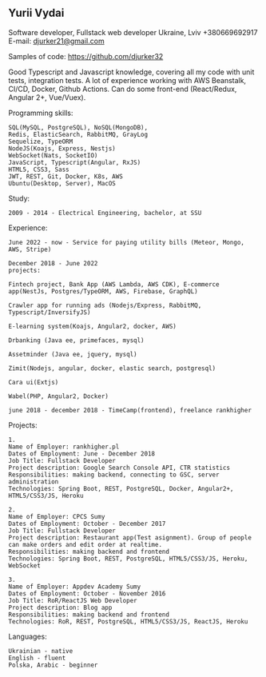## Yurii Vydai
Software developer, Fullstack web developer
Ukraine, Lviv
+380669692917
E-mail: djurker21@gmail.com

Samples of code: https://github.com/djurker32

Good Typescript and Javascript knowledge, covering all my code with unit tests, integration tests. 
A lot of experience working with AWS Beanstalk, CI/CD, Docker, Github Actions. Can do some front-end (React/Redux, Angular 2+, Vue/Vuex).

Programming skills:

    SQL(MySQL, PostgreSQL), NoSQL(MongoDB), 
    Redis, ElasticSearch, RabbitMQ, GrayLog
    Sequelize, TypeORM
    NodeJS(Koajs, Express, Nestjs)
    WebSocket(Nats, SocketIO)
    JavaScript, Typescript(Angular, RxJS)
    HTML5, CSS3, Sass
    JWT, REST, Git, Docker, K8s, AWS
    Ubuntu(Desktop, Server), MacOS


Study:

    2009 - 2014 - Electrical Engineering, bachelor, at SSU

Experience:

    June 2022 - now - Service for paying utility bills (Meteor, Mongo, AWS, Stripe)

    December 2018 - June 2022
    projects:

    Fintech project, Bank App (AWS Lambda, AWS CDK), E-commerce app(NestJs, Postgres/TypeORM, AWS, Firebase, GraphQL)

    Crawler app for running ads (Nodejs/Express, RabbitMQ, Typescript/InversifyJS)

    E-learning system(Koajs, Angular2, docker, AWS)

    Drbanking (Java ee, primefaces, mysql)

    Assetminder (Java ee, jquery, mysql)

    Zimit(Nodejs, angular, docker, elastic search, postgresql)

    Cara ui(Extjs)

    Wabel(PHP, Angular2, Docker)

    june 2018 - december 2018 - TimeCamp(frontend), freelance rankhigher

Projects:

    1.
    Name of Employer: rankhigher.pl
    Dates of Employment: June - December 2018
    Job Title: Fullstack Developer
    Project description: Google Search Console API, CTR statistics
    Responsibilities: making backend, connecting to GSC, server administration
    Technologies: Spring Boot, REST, PostgreSQL, Docker, Angular2+, HTML5/CSS3/JS, Heroku

    2.
    Name of Employer: CPCS Sumy
    Dates of Employment: October - December 2017
    Job Title: Fullstack Developer
    Project description: Restaurant app(Test asignment). Group of people can make orders and edit order at realtime.
    Responsibilities: making backend and frontend
    Technologies: Spring Boot, REST, PostgreSQL, HTML5/CSS3/JS, Heroku, WebSocket

    3.
    Name of Employer: Appdev Academy Sumy
    Dates of Employment: October - November 2016
    Job Title: RoR/ReactJS Web Developer
    Project description: Blog app
    Responsibilities: making backend and frontend
    Technologies: RoR, REST, PostgreSQL, HTML5/CSS3/JS, ReactJS, Heroku

Languages:

    Ukrainian - native
    English - fluent
    Polska, Arabic - beginner
